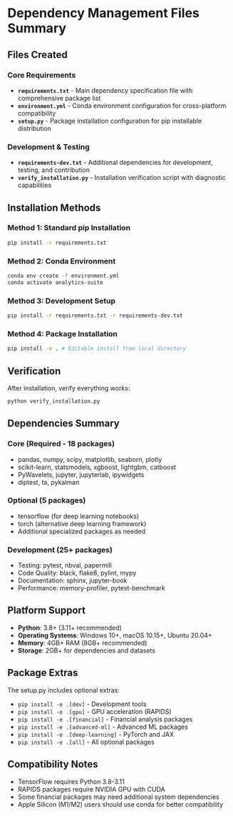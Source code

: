 # Dependency Management Files Summary

## Files Created

### Core Requirements
- **`requirements.txt`** - Main dependency specification file with comprehensive package list
- **`environment.yml`** - Conda environment configuration for cross-platform compatibility
- **`setup.py`** - Package installation configuration for pip installable distribution

### Development & Testing
- **`requirements-dev.txt`** - Additional dependencies for development, testing, and contribution
- **`verify_installation.py`** - Installation verification script with diagnostic capabilities

## Installation Methods

### Method 1: Standard pip Installation
```bash
pip install -r requirements.txt
```

### Method 2: Conda Environment
```bash
conda env create -f environment.yml
conda activate analytics-suite
```

### Method 3: Development Setup
```bash
pip install -r requirements.txt -r requirements-dev.txt
```

### Method 4: Package Installation
```bash
pip install -e . # Editable install from local directory
```

## Verification

After installation, verify everything works:
```bash
python verify_installation.py
```

## Dependencies Summary

### Core (Required - 18 packages)
- pandas, numpy, scipy, matplotlib, seaborn, plotly
- scikit-learn, statsmodels, xgboost, lightgbm, catboost
- PyWavelets, jupyter, jupyterlab, ipywidgets
- diptest, ta, pykalman

### Optional (5 packages)
- tensorflow (for deep learning notebooks)
- torch (alternative deep learning framework)
- Additional specialized packages as needed

### Development (25+ packages)
- Testing: pytest, nbval, papermill
- Code Quality: black, flake8, pylint, mypy
- Documentation: sphinx, jupyter-book
- Performance: memory-profiler, pytest-benchmark

## Platform Support

- **Python**: 3.8+ (3.11+ recommended)
- **Operating Systems**: Windows 10+, macOS 10.15+, Ubuntu 20.04+
- **Memory**: 4GB+ RAM (8GB+ recommended)
- **Storage**: 2GB+ for dependencies and datasets

## Package Extras

The setup.py includes optional extras:
- `pip install -e .[dev]` - Development tools
- `pip install -e .[gpu]` - GPU acceleration (RAPIDS)
- `pip install -e .[financial]` - Financial analysis packages
- `pip install -e .[advanced-ml]` - Advanced ML packages
- `pip install -e .[deep-learning]` - PyTorch and JAX
- `pip install -e .[all]` - All optional packages

## Compatibility Notes

- TensorFlow requires Python 3.8-3.11
- RAPIDS packages require NVIDIA GPU with CUDA
- Some financial packages may need additional system dependencies
- Apple Silicon (M1/M2) users should use conda for better compatibility